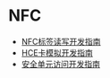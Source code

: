   # NFC<!--nfc-->
  - [NFC标签读写开发指南](nfc-tag-access-guide.md)
  - [HCE卡模拟开发指南](nfc-hce-guide.md)
  - [安全单元访问开发指南](nfc-se-access-guide.md)